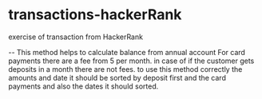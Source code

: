 # transactions-hackerRank
exercise of transaction from HackerRank


--
This method helps to calculate balance from annual account
For card payments there are a fee from 5 per month.
 in case of  if the customer gets deposits in a month there are not fees.
 to use this method correctly the amounts and date it should be sorted by deposit 
 first and the card payments and also the dates it should sorted.
